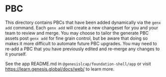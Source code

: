 # PBC

This directory contains PBCs that have been added dynamically via the `genx add` command. Each `genx add` will create
a new changeset for you and your team to review and merge. You may choose to tailor the generate PBC assets post
`genx add` for fine grain control, but be aware that doing so makes it more difficult to automate future PBC upgrades.
You may need to re-add a PBC that you have previously edited and re-merge any changes to it yourself.

See the app README.md in `@genesislcap/foundation-shell/app` or visit https://learn.genesis.global/docs/web/ to learn more.
